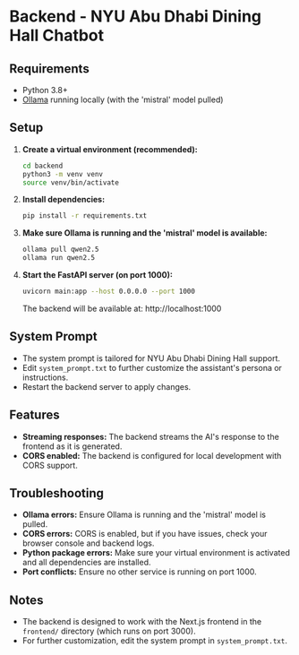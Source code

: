 # Backend - NYU Abu Dhabi Dining Hall Chatbot

## Requirements
- Python 3.8+
- [Ollama](https://ollama.com/) running locally (with the 'mistral' model pulled)

## Setup

1. **Create a virtual environment (recommended):**
   ```bash
   cd backend
   python3 -m venv venv
   source venv/bin/activate
   ```

2. **Install dependencies:**
   ```bash
   pip install -r requirements.txt
   ```

3. **Make sure Ollama is running and the 'mistral' model is available:**
   ```bash
   ollama pull qwen2.5
   ollama run qwen2.5
   ```

4. **Start the FastAPI server (on port 1000):**
   ```bash
   uvicorn main:app --host 0.0.0.0 --port 1000
   ```
   The backend will be available at: http://localhost:1000

## System Prompt
- The system prompt is tailored for NYU Abu Dhabi Dining Hall support.
- Edit `system_prompt.txt` to further customize the assistant's persona or instructions.
- Restart the backend server to apply changes.

## Features
- **Streaming responses:** The backend streams the AI's response to the frontend as it is generated.
- **CORS enabled:** The backend is configured for local development with CORS support.

## Troubleshooting
- **Ollama errors:** Ensure Ollama is running and the 'mistral' model is pulled.
- **CORS errors:** CORS is enabled, but if you have issues, check your browser console and backend logs.
- **Python package errors:** Make sure your virtual environment is activated and all dependencies are installed.
- **Port conflicts:** Ensure no other service is running on port 1000.

## Notes
- The backend is designed to work with the Next.js frontend in the `frontend/` directory (which runs on port 3000).
- For further customization, edit the system prompt in `system_prompt.txt`.